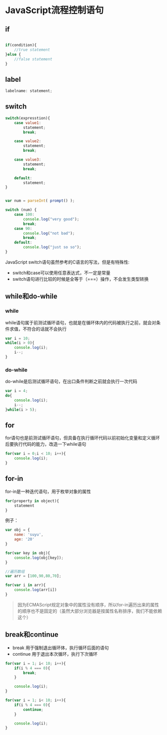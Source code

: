 # JavaScript流程控制语句

## if

```js

if(condition){
    //true statement
}else {
    //false statement
}

```

## label

```js
labelname: statement;
```

## switch

```js
switch(expresstion){
    case value1:
        statement;
        break;

    case value2:
        statement;
        break;

    case value3:
        statement;
        break;

    default:
        statement;
}
```

```js

var num = parseInt( prompt() );

switch (num) {
    case 100:
        console.log("very good");
        break;
    case 90:
        console.log("not bad");
        break;
    default:
        console.log("just so so");
}
```

JavaScript switch语句虽然参考的C语言的写法，但是有特殊性:

- switch和case可以使用任意表达式，不一定是常量
- switch语句进行比较的时候是全等于（===）操作，不会发生类型转换

## while和do-while

### while

while语句属于前测试循环语句，也就是在循环体内的代码被执行之前，就会对条件求值，不符合的话就不会执行

```js
var i = 10;
while(i > 0){
    console.log(i);
    i--;
}
```

### do-while

do-while是后测试循环语句，在出口条件判断之前就会执行一次代码

```js
var i = 4;
do{
    console.log(i);
    i--;
}while(i > 5);
```

## for 

for语句也是前测试循环语句，但具备在执行循环代码以前初始化变量和定义循环后要执行代码的能力，改造一下while语句

```js
for(var i = 0;i < 10; i++){
    console.log(i);
}
```

## for-in

for-in是一种迭代语句，用于枚举对象的属性

```js
for(property in object){
    statement
}
```

例子：

```js
var obj = {
    name: 'suyu',
    age: '20'
}

for(var key in obj){
    console.log(obj[key]);
}

//遍历数组
var arr = [100,90,80,70];

for(var i in arr){
    console.log(arr[i])
}
```

 > 因为ECMAScript规定对象中的属性没有顺序，所以for-in遍历出来的属性的顺序也不是固定的（虽然大部分浏览器是按属性名称排序，我们不能依赖这个）

## break和continue

- break 用于强制退出循环体，执行循环后面的语句
- continue 用于退出本次循环，执行下次循环

```js
for(var i = 1; i< 10; i++){
    if(i % 4 === 0){
        break;
    }

    console.log(i);
}

for(var i = 1; i< 10; i++){
    if(i % 4 === 0){
        continue;
    }

    console.log(i);
}
```

